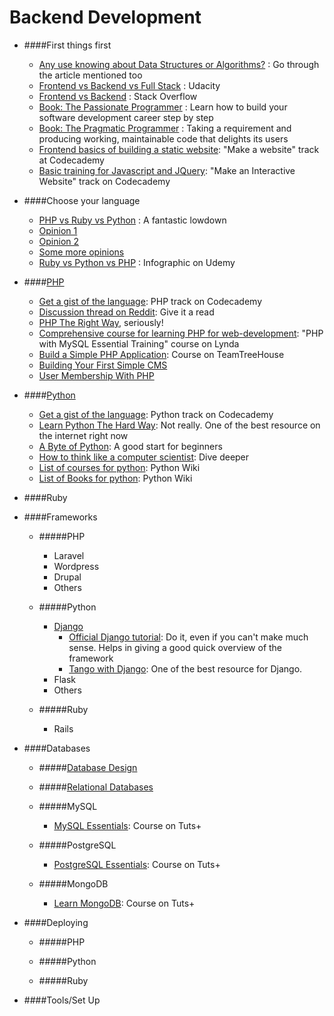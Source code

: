 # Backend Development

+ ####First things first
    + [Any use knowing about Data Structures or Algorithms?](https://twitter.com/KenMazaika/status/602855322173239297) : Go through the article mentioned too
    + [Frontend vs Backend vs Full Stack](http://blog.udacity.com/2014/12/front-end-vs-back-end-vs-full-stack-web-developers.html) : Udacity
    + [Frontend vs Backend](http://stackoverflow.com/questions/636689/difference-between-frontend-backend-and-middleware-in-web-development) : Stack Overflow
    + [Book: The Passionate Programmer](http://www.amazon.com/The-Passionate-Programmer-Remarkable-Development/dp/1934356344) : Learn how to build your software development career step by step
    + [Book: The Pragmatic  Programmer](http://www.amazon.com/The-Pragmatic-Programmer-Journeyman-Master/dp/020161622X) : Taking a requirement and producing working, maintainable code that delights its users
    + [Frontend basics of building a static website](http://www.codecademy.com/en/skills/make-a-website): "Make a website" track at Codecademy
    + [Basic training for Javascript and JQuery](http://www.codecademy.com/en/skills/make-an-interactive-website): "Make an Interactive Website" track on Codecademy


+ ####Choose your language
    + [PHP vs Ruby vs Python](http://www.1stwebdesigner.com/php-vs-ruby-vs-python/) : A fantastic lowdown
    + [Opinion 1](http://rz.scale-it.pl/2013/03/08/which_programming_language_should_you_use_for_a_web_backend.html)
    + [Opinion 2](http://matt.aimonetti.net/posts/2013/08/27/what-technology-should-my-startup-use/)
    + [Some more opinions](http://www.quora.com/Django-vs-Rails-vs-Node-js-vs-Code-Igniter-YII-Which-is-better)
    + [Ruby vs Python vs PHP](https://blog.udemy.com/modern-language-wars/) : Infographic on Udemy


+ ####[PHP](http://php.net/)
    + [Get a gist of the language](http://www.codecademy.com/en/tracks/php): PHP track on Codecademy
    + [Discussion thread on Reddit](http://www.reddit.com/r/PHP/comments/262469/what_is_the_best_way_to_start_learning_php/): Give it a read
    + [PHP The Right Way](http://www.phptherightway.com/), seriously!
    + [Comprehensive course for learning PHP for web-development](http://www.lynda.com/MySQL-tutorials/PHP-MySQL-Essential-Training/119003-2.html): "PHP with MySQL Essential Training" course on Lynda
    + [Build a Simple PHP Application](http://teamtreehouse.com/library/build-a-simple-php-application): Course on TeamTreeHouse
    + [Building Your First Simple CMS](http://css-tricks.com/php-for-beginners-building-your-first-simple-cms/)
    + [User Membership With PHP](http://code.tutsplus.com/tutorials/user-membership-with-php--net-1523)


+ ####[Python](https://www.python.org/)
    + [Get a gist of the language](http://www.codecademy.com/en/tracks/python): Python track on Codecademy
    + [Learn Python The Hard Way](http://learnpythonthehardway.org/book/): Not really. One of the best resource on the internet right now
    + [A Byte of Python](http://www.swaroopch.com/notes/python/): A good start for beginners
    + [How to think like a computer scientist](http://interactivepython.org/courselib/static/thinkcspy/index.html): Dive deeper
    + [List of courses for python](https://wiki.python.org/moin/BeginnersGuide/Programmers): Python Wiki
    + [List of Books for python](https://wiki.python.org/moin/IntroductoryBooks): Python Wiki


+ ####Ruby


+ ####Frameworks

    + #####PHP
        + Laravel
        + Wordpress
        + Drupal
        + Others

    + #####Python
        + [Django](https://www.djangoproject.com/)
            + [Official Django tutorial](https://docs.djangoproject.com/en/1.7/intro/tutorial01/): Do it, even if you can't make much sense. Helps in giving a good quick overview of the framework
            + [Tango with Django](http://www.tangowithdjango.com/): One of the best resource for Django.  
        + Flask
        + Others

    + #####Ruby
        + Rails


+ ####Databases

    + #####[Database Design](http://code.tutsplus.com/courses/database-design)

    + #####[Relational Databases](http://code.tutsplus.com/courses/relational-databases)

    + #####MySQL
        + [MySQL Essentials](http://code.tutsplus.com/courses/sql-essentials): Course on Tuts+

    + #####PostgreSQL
        + [PostgreSQL Essentials](http://code.tutsplus.com/courses/postgresql-essentials): Course on Tuts+

    + #####MongoDB
        + [Learn MongoDB](http://code.tutsplus.com/courses/learning-mongodb): Course on Tuts+


+ ####Deploying

    + #####PHP

    + #####Python

    + #####Ruby


+ ####Tools/Set Up


